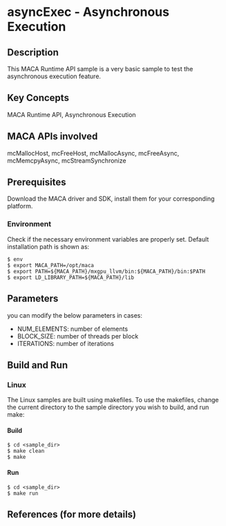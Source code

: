 # asyncExec - Asynchronous Execution

## Description

This MACA Runtime API sample is a very basic sample to test the asynchronous execution feature.

## Key Concepts

MACA Runtime API, Asynchronous Execution

## MACA APIs involved

mcMallocHost, mcFreeHost, mcMallocAsync, mcFreeAsync, mcMemcpyAsync, mcStreamSynchronize

## Prerequisites

Download the MACA driver and SDK, install them for your corresponding platform.

### Environment

Check if the necessary environment variables are properly set. Default installation path is shown as:
```
$ env
$ export MACA_PATH=/opt/maca
$ export PATH=${MACA_PATH}/mxgpu_llvm/bin:${MACA_PATH}/bin:$PATH
$ export LD_LIBRARY_PATH=${MACA_PATH}/lib
```

## Parameters
you can modify the below parameters in cases:
   - NUM_ELEMENTS: number of elements
   - BLOCK_SIZE: number of threads per block
   - ITERATIONS: number of iterations

## Build and Run

### Linux
The Linux samples are built using makefiles. To use the makefiles, change the current directory to the sample directory you wish to build, and run make:

#### Build
```
$ cd <sample_dir>
$ make clean
$ make
```

#### Run
```
$ cd <sample_dir>
$ make run
```

## References (for more details)

